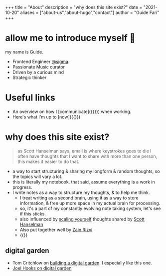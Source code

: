 +++
title = "About"
description = "why does this site exist?"
date = "2021-10-20"
aliases = ["about-us","about-hugo","contact"]
author = "Guide Fari"
+++

# allow me to introduce myself 🎵
my name is Guide. 
- Frontend Engineer [@sigma](https://sigmadigital.io/).
- Passionate Music curator
- Driven by a curious mind
- Strategic thinker

# Useful links
- An overview on how I [communicate]({{<ref communications-readme>}}) when working.
- Here's what I'm up to [now]({{<ref now>}})


# why does this site exist?

> as Scott Hanselman says, email is where keystrokes goes to die
> I often have thoughts that I want to share with more than one person, this makes it easier to do that.

- a way to start structuring & sharing my longform & random thoughts, so the topics will vary a lot.
- this is literally my notebook. that said, assume everything is a work in progress.
- I write notes as a way to structure my thoughts, & to help me think. 
	- I treat writing as a second brain, using it as a way to store information, & free up more space in my actual brain for processing.
	- so, it's a part of my constantly evolving note taking system, let's see if this sticks.
	- also influenced by [scaling yourself](https://www.hanselman.com/blog/scott-hanselmans-complete-list-of-productivity-tips) thoughts shared by [Scott Hanselman](https://www.hanselman.com/about)
	- Also put together well by [Zain Rizvi](https://www.zainrizvi.io/#why-i-write)
	- {{<youtube V4NJo2Mfvrc>}}

## digital garden
- Tom Critchlow on [building a digital garden](https://tomcritchlow.com/2019/02/17/building-digital-garden/): I especially like this one.
- [Joel Hooks on digital garden](https://joelhooks.com/digital-garden)

